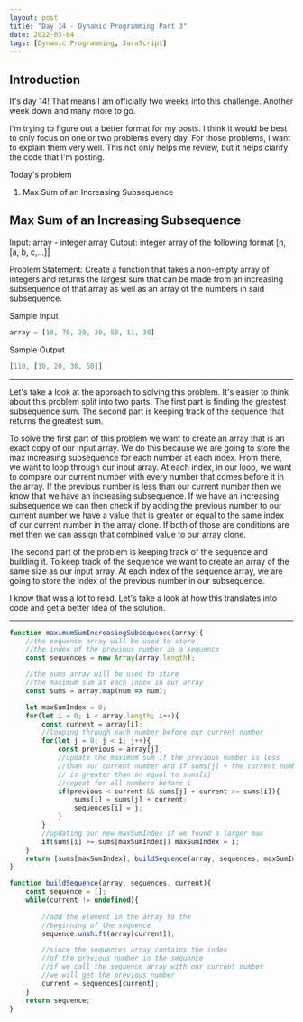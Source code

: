 ```yaml
---
layout: post
title: "Day 14 - Dynamic Programming Part 3"
date: 2022-03-04
tags: [Dynamic Programming, JavaScript]
---
```


## Introduction

It's day 14! That means I am officially two weeks into this challenge. Another week down and many more to go.

I'm trying to figure out a better format for my posts. I think it would be best to only focus on one or two problems every day. For those problems, I want to explain them very well. This not only helps me review, but it helps clarify the code that I'm posting.

Today's problem

1. Max Sum of an Increasing Subsequence

## Max Sum of an Increasing Subsequence

Input: array - integer array
Output: integer array of the following format [n, [a, b, c,...]]

Problem Statement: Create a function that takes a non-empty array of integers and returns the largest sum that can be made from an increasing subsequence of that array as well as an array of the numbers in said subsequence.

Sample Input

```js
array = [10, 70, 20, 30, 50, 11, 30]
```

Sample Output

```js
[110, [10, 20, 30, 50]]
```

---

Let's take a look at the approach to solving this problem. It's easier to think about this problem split into two parts. The first part is finding the greatest subsequence sum. The second part is keeping track of the sequence that returns the greatest sum.

To solve the first part of this problem we want to create an array that is an exact copy of our input array. We do this because we are going to store the max increasing subsequence for each number at each index. From there, we want to loop through our input array. At each index, in our loop, we want to compare our current number with every number that comes before it in the array. If the previous number is less than our current number then we know that we have an increasing subsequence. If we have an increasing subsequence we can then check if by adding the previous number to our current number we have a value that is greater or equal to the same index of our current number in the array clone. If both of those are conditions are met then we can assign that combined value to our array clone.

The second part of the problem is keeping track of the sequence and building it. To keep track of the sequence we want to create an array of the same size as our input array. At each index of the sequence array, we are going to store the index of the previous number in our subsequence.

I know that was a lot to read. Let's take a look at how this translates into code and get a better idea of the solution.

---

```js
function maximumSumIncreasingSubsequence(array){
    //the sequence array will be used to store
    //the index of the previous number in a sequence
    const sequences = new Array(array.length);

    //the sums array will be used to store
    //the maximum sum at each index in our array
    const sums = array.map(num => num);

    let maxSumIndex = 0;
    for(let i = 0; i < array.length; i++){
        const current = array[i];
        //looping through each number before our current number
        for(let j = 0; j < i; j++){
            const previous = array[j];
            //update the maximum sum if the previous number is less
            //than our current number and if sums[j] + the current number
            // is greater than or equal to sums[i]
            //repeat for all numbers before i
            if(previous < current && sums[j] + current >= sums[i]){
                sums[i] = sums[j] + current;
                sequences[i] = j;
            }
        }
        //updating our new maxSumIndex if we found a larger max
        if(sums[i] >= sums[maxSumIndex]) maxSumIndex = i;
    }
    return [sums[maxSumIndex], buildSequence(array, sequences, maxSumIndex)];
}

function buildSequence(array, sequences, current){
    const sequence = [];
    while(current != undefined){
        
        //add the element in the array to the 
        //beginning of the sequence
        sequence.unshift(array[current]);

        //since the sequences array contains the index
        //of the previous number in the sequence
        //if we call the sequence array with our current number
        //we will get the previous number
        current = sequences[current];
    }
    return sequence;
}

```

